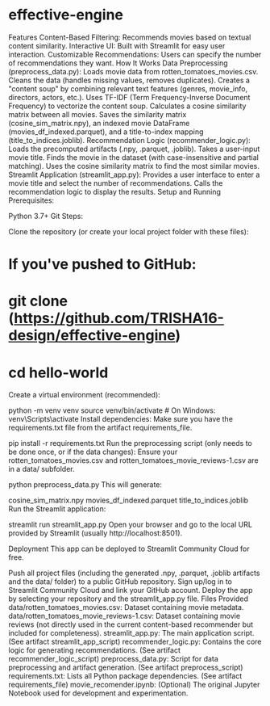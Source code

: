 # effective-engine
Features
Content-Based Filtering: Recommends movies based on textual content similarity.
Interactive UI: Built with Streamlit for easy user interaction.
Customizable Recommendations: Users can specify the number of recommendations they want.
How It Works
Data Preprocessing (preprocess_data.py):
Loads movie data from rotten_tomatoes_movies.csv.
Cleans the data (handles missing values, removes duplicates).
Creates a "content soup" by combining relevant text features (genres, movie_info, directors, actors, etc.).
Uses TF-IDF (Term Frequency-Inverse Document Frequency) to vectorize the content soup.
Calculates a cosine similarity matrix between all movies.
Saves the similarity matrix (cosine_sim_matrix.npy), an indexed movie DataFrame (movies_df_indexed.parquet), and a title-to-index mapping (title_to_indices.joblib).
Recommendation Logic (recommender_logic.py):
Loads the precomputed artifacts (.npy, .parquet, .joblib).
Takes a user-input movie title.
Finds the movie in the dataset (with case-insensitive and partial matching).
Uses the cosine similarity matrix to find the most similar movies.
Streamlit Application (streamlit_app.py):
Provides a user interface to enter a movie title and select the number of recommendations.
Calls the recommendation logic to display the results.
Setup and Running
Prerequisites:

Python 3.7+
Git
Steps:

Clone the repository (or create your local project folder with these files):

# If you've pushed to GitHub:
# git clone (https://github.com/TRISHA16-design/effective-engine)
# cd hello-world
Create a virtual environment (recommended):

python -m venv venv
source venv/bin/activate  # On Windows: venv\Scripts\activate
Install dependencies: Make sure you have the requirements.txt file from the artifact requirements_file.

pip install -r requirements.txt
Run the preprocessing script (only needs to be done once, or if the data changes): Ensure your rotten_tomatoes_movies.csv and rotten_tomatoes_movie_reviews-1.csv are in a data/ subfolder.

python preprocess_data.py
This will generate:

cosine_sim_matrix.npy
movies_df_indexed.parquet
title_to_indices.joblib
Run the Streamlit application:

streamlit run streamlit_app.py
Open your browser and go to the local URL provided by Streamlit (usually http://localhost:8501).

Deployment
This app can be deployed to Streamlit Community Cloud for free.

Push all project files (including the generated .npy, .parquet, .joblib artifacts and the data/ folder) to a public GitHub repository.
Sign up/log in to Streamlit Community Cloud and link your GitHub account.
Deploy the app by selecting your repository and the streamlit_app.py file.
Files Provided
data/rotten_tomatoes_movies.csv: Dataset containing movie metadata.
data/rotten_tomatoes_movie_reviews-1.csv: Dataset containing movie reviews (not directly used in the current content-based recommender but included for completeness).
streamlit_app.py: The main application script. (See artifact streamlit_app_script)
recommender_logic.py: Contains the core logic for generating recommendations. (See artifact recommender_logic_script)
preprocess_data.py: Script for data preprocessing and artifact generation. (See artifact preprocess_script)
requirements.txt: Lists all Python package dependencies. (See artifact requirements_file)
movie_recomender.ipynb: (Optional) The original Jupyter Notebook used for development and experimentation.
